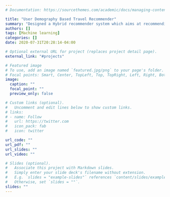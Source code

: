 ```yaml
---
# Documentation: https://sourcethemes.com/academic/docs/managing-content/

title: "User Demography Based Travel Recommender"
summary: "Designed a Hybrid recommender system which aims at recommending travel destinations to users based on their demographic profile."
authors: []
tags: [Machine learning]
categories: []
date: 2020-07-31T20:28:14-04:00

# Optional external URL for project (replaces project detail page).
external_link: "#projects"

# Featured image
# To use, add an image named `featured.jpg/png` to your page's folder.
# Focal points: Smart, Center, TopLeft, Top, TopRight, Left, Right, BottomLeft, Bottom, BottomRight.
image:
  caption: ""
  focal_point: ""
  preview_only: false

# Custom links (optional).
#   Uncomment and edit lines below to show custom links.
# links:
# - name: Follow
#   url: https://twitter.com
#   icon_pack: fab
#   icon: twitter

url_code: ""
url_pdf: ""
url_slides: ""
url_video: ""

# Slides (optional).
#   Associate this project with Markdown slides.
#   Simply enter your slide deck's filename without extension.
#   E.g. `slides = "example-slides"` references `content/slides/example-slides.md`.
#   Otherwise, set `slides = ""`.
slides: ""
---
```

